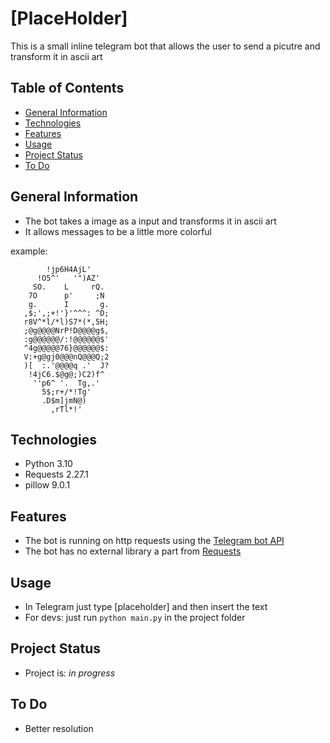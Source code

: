 # [PlaceHolder]
This is a small inline telegram bot that allows the user to send a picutre and transform it in ascii art

## Table of Contents
* [General Information](#general-information)
* [Technologies](#technologies)
* [Features](#features)
* [Usage](#usage)
* [Project Status](#project-status)
* [To Do](#to-do)

## General Information
* The bot takes a image as a input and transforms it in ascii art
* It allows messages to be a little more colorful

example:
```
        !jp6H4AjL'       
      !O5^'   '")AZ'     
     SO.    L     rQ.    
    7O      p'     ;N    
    g.      I       g.   
   ,$;',;+!'}'^^^: ^D;   
   r8V^*l/*l)S7*(*,5H;   
   ;@g@@@@NrP!D@@@@g$,   
   :g@@@@@@/:!@@@@@@$'   
   ^4g@@@@@76}@@@@@@$:   
   V:+g@gj0@@@nQ@@@Q;2   
   )[  :.'@@@@q .'  J?   
    !4jC6.$@g@;)C2)f^    
     ''p6^ '.  Tg,.'     
       5$;r+/*!Tg'       
       .D$m]jmN@)        
         ,rTl*!'
```

## Technologies
* Python 3.10
* Requests 2.27.1
* pillow 9.0.1

## Features
* The bot is running on http requests using the [Telegram bot API](https://core.telegram.org/bots/api)
* The bot has no external library a part from [Requests](https://requests.readthedocs.io/en/latest/)

## Usage
* In Telegram just type [placeholder] and then insert the text
* For devs: just run `python main.py` in the project folder

## Project Status
* Project is: _in progress_

## To Do
* Better resolution
